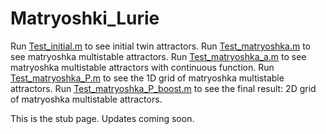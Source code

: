 # Matryoshki_Lurie

Run [Test_initial.m](Test_initial.m) to see initial twin attractors.
Run [Test_matryoshka.m](Test_matryoshka.m) to see matryoshka multistable attractors.
Run [Test_matryoshka_a.m](Test_matryoshka_a.m) to see matryoshka multistable attractors with continuous function.
Run [Test_matryoshka_P.m](Test_matryoshka_P.m) to see the 1D grid of matryoshka multistable attractors.
Run [Test_matryoshka_P_boost.m](Test_matryoshka_P_boost.m) to see the final result: 2D grid of matryoshka multistable attractors.

This is the stub page. Updates coming soon.
